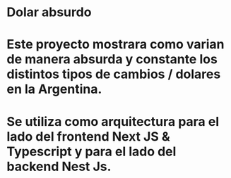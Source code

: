 # Dolar absurdo

# Este proyecto mostrara como varian de manera absurda y constante los distintos tipos de cambios / dolares en la Argentina.

# Se utiliza como arquitectura para el lado del frontend Next JS & Typescript y para el lado del backend Nest Js.
